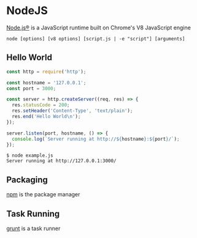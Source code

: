 # NodeJS

[Node.js®](https://nodejs.org) is a JavaScript runtime built on Chrome's V8 JavaScript engine

`node [options] [v8 options] [script.js | -e "script"] [arguments]`

## Hello World

````javascript
const http = require('http');

const hostname = '127.0.0.1';
const port = 3000;

const server = http.createServer((req, res) => {
  res.statusCode = 200;
  res.setHeader('Content-Type', 'text/plain');
  res.end('Hello World\n');
});

server.listen(port, hostname, () => {
  console.log(`Server running at http://${hostname}:${port}/`);
});
````

````
$ node example.js
Server running at http://127.0.0.1:3000/
````

## Packaging

[npm](https://www.npmjs.com) is the package manager

## Task Running

[grunt](http://gruntjs.com) is a task runner
